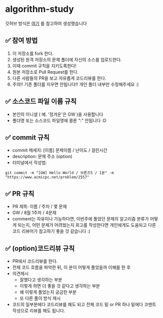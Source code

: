 # algorithm-study
깃허브 방식은 [여기](https://waytocse.tistory.com/57) 를 참고하여 생성했습니다

## ✅ 참여 방법
1. 이 저장소를 fork 한다.
2. 생성된 원격 저장소의 문제 폴더에 자신의 소스를 업로드한다.
4. 이때 commit 규칙을 지키도록한다!
5. 원본 저장소로 Pull Request를 한다.
6. 다른 사람들의 PR을 보고 자유롭게 코드리뷰를 한다.
7. 주의!! 기존 폴더를 지우면 안됩니다!! 개인 폴더 내부만 수정해주세요 :)

## ✅ 소스코드 파일 이름 규칙
- 본인의 이니셜 ( 예. '정겨운'은 GW )을 사용합니다
- 폴더명 또는 소스코드 파일명에 콜론 ":" 안됩니다 :D

## ✅ commit 규칙
- commit 메세지: [이름] 문제이름 / 난이도 / 걸린시간
- description: 문제 주소 (option)
- 터미널에서 작성법:
```
git commit -m "[GW] Hello World / 브론즈5 / 1분" -m "https://www.acmicpc.net/problem/2557"
```

## ✅ PR 규칙
- PR 제목: 이름 / 주차 / 몇 문제
- GW / 8월 1주차 / 4문제 
- comment는 자유이나 가능하다면, 이번주에 풀었던 문제의 알고리즘 분류가 어떻게 되는지,
어떤 문제가 어려웠는지 회고를 작성한다면 개인에게도 도움되고 다른 코드 리뷰어가 참고하기 좋을 것 같습니다 :)


## ✅ (option)코드리뷰 규칙
- PR에서 코드리뷰를 한다.
- 전체 코드 흐름을 파악한 뒤, 이 분이 어떻게 풀었을까 이해를 한 후
- 의견제시
  - 잘했다고 생각하는 부분
  - 이렇게 하면 더 좋을 것 같다고 생각하는 부분
  - 왜 이렇게 풀었는지 궁금한 부분
  - 또 다른 풀이 방식 제시
- 코드의 일부분에다 코드리뷰를 해도 되고 전체 코드 밑 or PR 하나 밑에다 코멘트 작성으로 리뷰를 해도 됩니다.